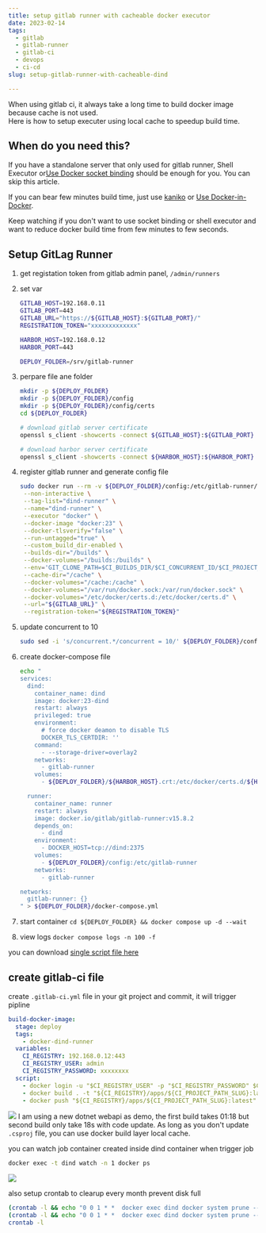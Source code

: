 ```yaml
---
title: setup gitlab runner with cacheable docker executor
date: 2023-02-14
tags:
  - gitlab
  - gitlab-runner
  - gitlab-ci
  - devops
  - ci-cd
slug: setup-gitlab-runner-with-cacheable-dind

---
```


When using gitlab ci, it always take a long time to build docker image because cache is not used.  
Here is how to setup executer using local cache to speedup build time.

<!--more-->

## When do you need this?

If you have a standalone server that only used for gitlab runner, Shell Executor or[Use Docker socket binding](https://docs.gitlab.com/ee/ci/docker/using_docker_build.html#use-docker-socket-binding) should be enough for you. You can skip this article.

If you can bear few minutes build time, just use [kaniko](https://docs.gitlab.com/ee/ci/docker/using_kaniko.html) or [Use Docker-in-Docker](https://docs.gitlab.com/ee/ci/docker/using_docker_build.html#use-docker-in-docker).

Keep watching if you don't want to use socket binding or shell executor and want to reduce docker build time from few minutes to few seconds.

## Setup GitLag Runner

1. get registation token from gitlab admin panel, `/admin/runners`

2. set var

   ```bash
   GITLAB_HOST=192.168.0.11
   GITLAB_PORT=443
   GITLAB_URL="https://${GITLAB_HOST}:${GITLAB_PORT}/"
   REGISTRATION_TOKEN="xxxxxxxxxxxxx"

   HARBOR_HOST=192.168.0.12
   HARBOR_PORT=443

   DEPLOY_FOLDER=/srv/gitlab-runner
   ```

3. perpare file ane folder

   ```bash
   mkdir -p ${DEPLOY_FOLDER}
   mkdir -p ${DEPLOY_FOLDER}/config
   mkdir -p ${DEPLOY_FOLDER}/config/certs
   cd ${DEPLOY_FOLDER}

   # download gitlab server certificate
   openssl s_client -showcerts -connect ${GITLAB_HOST}:${GITLAB_PORT} < /dev/null 2>/dev/null | sudo openssl x509 -outform PEM > ${DEPLOY_FOLDER}/config/certs/${GITLAB_HOST}.crt

   # download harbor server certificate
   openssl s_client -showcerts -connect ${HARBOR_HOST}:${HARBOR_PORT} < /dev/null 2>/dev/null | sudo openssl x509 -outform PEM > ${DEPLOY_FOLDER}/${HARBOR_HOST}.crt
   ```

4. register gitlab runner and generate config file

   ```bash
   sudo docker run --rm -v ${DEPLOY_FOLDER}/config:/etc/gitlab-runner/ docker.io/gitlab/gitlab-runner:v15.8.2 register \
    --non-interactive \
    --tag-list="dind-runner" \
    --name="dind-runner" \
    --executor "docker" \
    --docker-image "docker:23" \
    --docker-tlsverify="false" \
    --run-untagged="true" \
    --custom_build_dir-enabled \
    --builds-dir="/builds" \
    --docker-volumes="/builds:/builds" \
    --env='GIT_CLONE_PATH=$CI_BUILDS_DIR/$CI_CONCURRENT_ID/$CI_PROJECT_NAME' \
    --cache-dir="/cache" \
    --docker-volumes="/cache:/cache" \
    --docker-volumes="/var/run/docker.sock:/var/run/docker.sock" \
    --docker-volumes="/etc/docker/certs.d:/etc/docker/certs.d" \
    --url="${GITLAB_URL}" \
    --registration-token="${REGISTRATION_TOKEN}"
   ```

5. update concurrent to 10

   ```bash
   sudo sed -i 's/concurrent.*/concurrent = 10/' ${DEPLOY_FOLDER}/config/config.toml
   ```

6. create docker-compose file

   ```bash
   echo "
   services:
     dind:
       container_name: dind
       image: docker:23-dind
       restart: always
       privileged: true
       environment:
         # force docker deamon to disable TLS
         DOCKER_TLS_CERTDIR: ''
       command:
         - --storage-driver=overlay2
       networks:
         - gitlab-runner
       volumes:
         - ${DEPLOY_FOLDER}/${HARBOR_HOST}.crt:/etc/docker/certs.d/${HARBOR_HOST}/ca.crt

     runner:
       container_name: runner
       restart: always
       image: docker.io/gitlab/gitlab-runner:v15.8.2
       depends_on:
         - dind
       environment:
         - DOCKER_HOST=tcp://dind:2375
       volumes:
         - ${DEPLOY_FOLDER}/config:/etc/gitlab-runner
       networks:
         - gitlab-runner

   networks:
     gitlab-runner: {}
   " > ${DEPLOY_FOLDER}/docker-compose.yml
   ```

7. start container `cd ${DEPLOY_FOLDER} && docker compose up -d --wait`
8. view logs `docker compose logs -n 100 -f`

you can download [single script file here]("/setup_gitlab_runnere.sh")

## create gitlab-ci file

create `.gitlab-ci.yml` file in your git project and commit, it will trigger pipline

```yaml
build-docker-image:
  stage: deploy
  tags:
    - docker-dind-runner
  variables:
    CI_REGISTRY: 192.168.0.12:443
    CI_REGISTRY_USER: admin
    CI_REGISTRY_PASSWORD: xxxxxxxx
  script:
    - docker login -u "$CI_REGISTRY_USER" -p "$CI_REGISTRY_PASSWORD" $CI_REGISTRY
    - docker build . -t "${CI_REGISTRY}/apps/${CI_PROJECT_PATH_SLUG}:latest" --build-arg BUILDKIT_INLINE_CACHE=1
    - docker push "${CI_REGISTRY}/apps/${CI_PROJECT_PATH_SLUG}:latest"
```

![](gitlab_pipline_result.png)
I am using a new dotnet webapi as demo, the first build takes 01:18 but second build only take 18s with code update. As long as you don't update `.csproj` file, you can use docker build layer local cache.

you can watch job container created inside dind container when trigger job

```bash
docker exec -t dind watch -n 1 docker ps
```

![](dind_docker_ps.png)

also setup crontab to clearup every month prevent disk full

```bash
(crontab -l && echo "0 0 1 * *  docker exec dind docker system prune --all --force --filter 'until=168h'") | crontab -
(crontab -l && echo "0 0 1 * *  docker exec dind docker system prune --all --force --volumes") | crontab -
crontab -l
```

